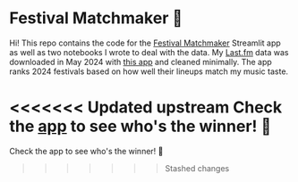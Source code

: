 # Festival Matchmaker 🤘
Hi! This repo contains the code for the [Festival Matchmaker](https://festival-matchmaker.streamlit.app/) Streamlit app as well as two notebooks I wrote to deal with the data. My [Last.fm](https://www.last.fm/user/caro_g) data was downloaded in May 2024 with [this app](https://lastfm.ghan.nl/export/) and cleaned minimally.
The app ranks 2024 festivals based on how well their lineups match my music taste.

<<<<<<< Updated upstream
Check the [app](https://festival-matchmaker.streamlit.app/) to see who's the winner! 🤩
=======
Check the app to see who's the winner! 🤩
>>>>>>> Stashed changes

